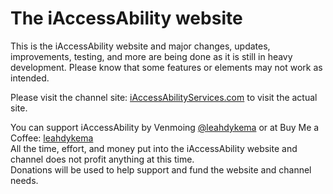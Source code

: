 <h1>The iAccessAbility website</h1>
<p>This is the iAccessAbility website and major changes, updates, improvements, testing, and more are being done as it is still in heavy development. Please know that some features or elements may not work as intended.</p>
<p>Please visit the channel site: <a href="https://iaccessabilityservices.com">iAccessAbilityServices.com</a> to visit the actual site.</p>
<p>You can support iAccessAbility by Venmoing <a href="https://venmo.com/u/leahdykema">&#64;leahdykema</a> or at Buy Me a Coffee: <a href="https://buymeacoffee.com/leahdykema">leahdykema</a>
<br>All the time, effort, and money put into the iAccessAbility website and channel does not profit anything at this time.<br>Donations will be used to help support and fund the website and channel needs.</p>
